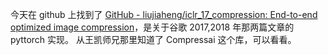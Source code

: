 
今天在 github 上找到了 [GitHub - liujiaheng/iclr\_17\_compression: End-to-end optimized image compression](https://github.com/liujiaheng/iclr_17_compression)，是关于谷歌 2017,2018 年那两篇文章的 pyttorch 实现。
从王凯师兄那里知道了 Compressai 这个库，可以看看。